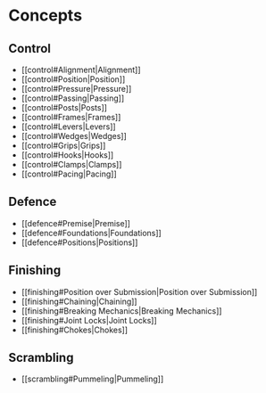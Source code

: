 # Concepts
## Control
- [[control#Alignment|Alignment]]
- [[control#Position|Position]]
- [[control#Pressure|Pressure]]
- [[control#Passing|Passing]]
- [[control#Posts|Posts]]
- [[control#Frames|Frames]]
- [[control#Levers|Levers]]
- [[control#Wedges|Wedges]] 
- [[control#Grips|Grips]]
- [[control#Hooks|Hooks]]
- [[control#Clamps|Clamps]]
- [[control#Pacing|Pacing]]

## Defence
- [[defence#Premise|Premise]]
- [[defence#Foundations|Foundations]]
- [[defence#Positions|Positions]]

## Finishing
- [[finishing#Position over Submission|Position over Submission]]
- [[finishing#Chaining|Chaining]]
- [[finishing#Breaking Mechanics|Breaking Mechanics]]
- [[finishing#Joint Locks|Joint Locks]]
- [[finishing#Chokes|Chokes]]

## Scrambling
- [[scrambling#Pummeling|Pummeling]]
